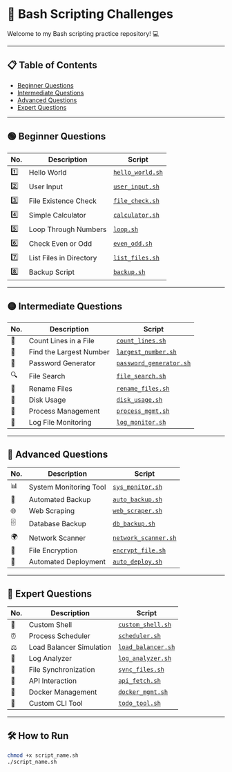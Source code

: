 # 🐚 Bash Scripting Challenges

Welcome to my Bash scripting practice repository! 💻  

---

## 📋 Table of Contents

- [Beginner Questions](#beginner-questions)
- [Intermediate Questions](#intermediate-questions)
- [Advanced Questions](#advanced-questions)
- [Expert Questions](#expert-questions)

---

## 🟢 Beginner Questions

| No. | Description | Script |
|-----|-------------|--------|
| 1️⃣ | Hello World | [`hello_world.sh`](scripts/beginner/hello_world.sh) |
| 2️⃣ | User Input | [`user_input.sh`](scripts/beginner/user_input.sh) |
| 3️⃣ | File Existence Check | [`file_check.sh`](scripts/beginner/file_check.sh) |
| 4️⃣ | Simple Calculator | [`calculator.sh`](scripts/beginner/calculator.sh) |
| 5️⃣ | Loop Through Numbers | [`loop.sh`](scripts/beginner/loop.sh) |
| 6️⃣ | Check Even or Odd | [`even_odd.sh`](scripts/beginner/even_odd.sh) |
| 7️⃣ | List Files in Directory | [`list_files.sh`](scripts/beginner/list_files.sh) |
| 8️⃣ | Backup Script | [`backup.sh`](scripts/beginner/backup.sh) |

---

## 🟡 Intermediate Questions

| No. | Description | Script |
|-----|-------------|--------|
| 🔢 | Count Lines in a File | [`count_lines.sh`](scripts/intermediate/count_lines.sh) |
| 🔼 | Find the Largest Number | [`largest_number.sh`](scripts/intermediate/largest_number.sh) |
| 🔐 | Password Generator | [`password_generator.sh`](scripts/intermediate/password_generator.sh) |
| 🔍 | File Search | [`file_search.sh`](scripts/intermediate/file_search.sh) |
| 📝 | Rename Files | [`rename_files.sh`](scripts/intermediate/rename_files.sh) |
| 💽 | Disk Usage | [`disk_usage.sh`](scripts/intermediate/disk_usage.sh) |
| 🧠 | Process Management | [`process_mgmt.sh`](scripts/intermediate/process_mgmt.sh) |
| 📡 | Log File Monitoring | [`log_monitor.sh`](scripts/intermediate/log_monitor.sh) |

---

## 🔵 Advanced Questions

| No. | Description | Script |
|-----|-------------|--------|
| 📊 | System Monitoring Tool | [`sys_monitor.sh`](scripts/advanced/sys_monitor.sh) |
| 💾 | Automated Backup | [`auto_backup.sh`](scripts/advanced/auto_backup.sh) |
| 🌐 | Web Scraping | [`web_scraper.sh`](scripts/advanced/web_scraper.sh) |
| 🗄️ | Database Backup | [`db_backup.sh`](scripts/advanced/db_backup.sh) |
| 🌍 | Network Scanner | [`network_scanner.sh`](scripts/advanced/network_scanner.sh) |
| 🔐 | File Encryption | [`encrypt_file.sh`](scripts/advanced/encrypt_file.sh) |
| 🚀 | Automated Deployment | [`auto_deploy.sh`](scripts/advanced/auto_deploy.sh) |

---

## 🔴 Expert Questions

| No. | Description | Script |
|-----|-------------|--------|
| 💬 | Custom Shell | [`custom_shell.sh`](scripts/expert/custom_shell.sh) |
| ⏰ | Process Scheduler | [`scheduler.sh`](scripts/expert/scheduler.sh) |
| ⚖️ | Load Balancer Simulation | [`load_balancer.sh`](scripts/expert/load_balancer.sh) |
| 🧾 | Log Analyzer | [`log_analyzer.sh`](scripts/expert/log_analyzer.sh) |
| 🔄 | File Synchronization | [`sync_files.sh`](scripts/expert/sync_files.sh) |
| 🧪 | API Interaction | [`api_fetch.sh`](scripts/expert/api_fetch.sh) |
| 🐳 | Docker Management | [`docker_mgmt.sh`](scripts/expert/docker_mgmt.sh) |
| 📌 | Custom CLI Tool | [`todo_tool.sh`](scripts/expert/todo_tool.sh) |

---

## 🛠️ How to Run

```bash
chmod +x script_name.sh
./script_name.sh